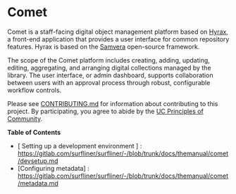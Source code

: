 # Comet

Comet is a staff-facing digital object management platform based on [Hyrax](https://hyrax.samvera.org/about/), a front-end application that provides a user interface for common repository features. Hyrax is based on the [Samvera](https://samvera.org/samvera-open-source-repository-framework/) open-source framework.

The scope of the Comet platform includes creating, adding, updating, editing, aggregating, and arranging digital collections managed by the library. The user interface, or admin dashboard, supports collaboration between users with an approval process through robust, configurable workflow controls.

Please see [CONTRIBUTING.md][contributing] for information about contributing to this project. By participating, you agree to abide by the
[UC Principles of Community][principles].



**Table of Contents**

* [ Setting up a development environment ] : https://gitlab.com/surfliner/surfliner/-/blob/trunk/docs/themanual/comet/devsetup.md
* [Configuring metadata] : https://gitlab.com/surfliner/surfliner/-/blob/trunk/docs/themanual/comet/metadata.md

[contributing]: ../CONTRIBUTING.md
[principles]: https://ucnet.universityofcalifornia.edu/working-at-uc/our-values/principles-of-community.html
